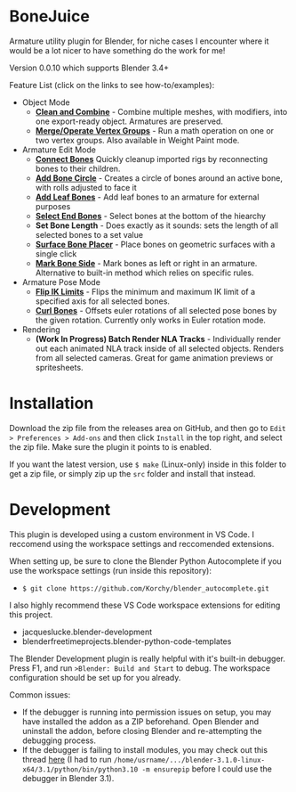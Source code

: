 # BoneJuice
Armature utility plugin for Blender, for niche cases I encounter where it would be a lot nicer to have something do the work for me!

Version 0.0.10 which supports Blender 3.4+

Feature List (click on the links to see how-to/examples):
- Object Mode
    - **[Clean and Combine](docs/examples/clean_and_combine.md)** - Combine multiple meshes, with modifiers, into one export-ready object. Armatures are preserved.
    - **[Merge/Operate Vertex Groups](docs/examples/merge_vertex_groups.md)** - Run a math operation on one or two vertex groups. Also available in Weight Paint mode.
- Armature Edit Mode
    - **[Connect Bones](docs/examples/connect_bones.md)** Quickly cleanup imported rigs by reconnecting bones to their children.
    - **[Add Bone Circle](docs/examples/add_bone_circle.md)** - Creates a circle of bones around an active bone, with rolls adjusted to face it
    - **[Add Leaf Bones](docs/examples/add_leaf_bones.md)** - Add leaf bones to an armature for external purposes
    - **[Select End Bones](docs/examples/select_end_bones.md)** - Select bones at the bottom of the hiearchy
    - **Set Bone Length** - Does exactly as it sounds: sets the length of all selected bones to a set value
    - **[Surface Bone Placer](docs/examples/surface_bone_placer.md)** - Place bones on geometric surfaces with a single click
    - **[Mark Bone Side](docs/examples/mark_bone_side.md)** - Mark bones as left or right in an armature. Alternative to built-in method which relies on specific rules.
- Armature Pose Mode
    - **[Flip IK Limits](docs/examples/flip_ik_limits.md)** - Flips the minimum and maximum IK limit of a specified axis for all selected bones.
    - **[Curl Bones](docs/examples/curl_bones.md)** - Offsets euler rotations of all selected pose bones by the given rotation. Currently only works in Euler rotation mode.
- Rendering
    - **(Work In Progress) Batch Render NLA Tracks** - Individually render out each animated NLA track inside of all selected objects. Renders from all selected cameras. Great for game animation previews or spritesheets.

# Installation
Download the zip file from the releases area on GitHub, and then go to `Edit > Preferences > Add-ons` and then click `Install` in the top right, and select the zip file. Make sure the plugin it points to is enabled.

If you want the latest version, use `$ make` (Linux-only) inside in this folder to get a zip file, or simply zip up the `src` folder and install that instead.

# Development
This plugin is developed using a custom environment in VS Code. I reccomend using the workspace settings and reccomended extensions.

When setting up, be sure to clone the Blender Python Autocomplete if you use the workspace settings (run inside this repository):
- `$ git clone https://github.com/Korchy/blender_autocomplete.git`

I also highly recommend these VS Code workspace extensions for editing this project.
- jacqueslucke.blender-development
- blenderfreetimeprojects.blender-python-code-templates

The Blender Development plugin is really helpful with it's built-in debugger. Press F1, and run `>Blender: Build and Start` to debug. The workspace configuration should be set up for you already.

Common issues:
- If the debugger is running into permission issues on setup, you may have installed the addon as a ZIP beforehand. Open Blender and uninstall the addon, before closing Blender and re-attempting the debugging process.
- If the debugger is failing to install modules, you may check out this thread [here](https://github.com/JacquesLucke/blender_vscode/issues/99) (I had to run `/home/usrname/.../blender-3.1.0-linux-x64/3.1/python/bin/python3.10 -m ensurepip` before I could use the debugger in Blender 3.1).

